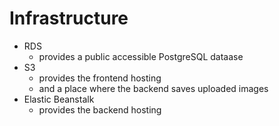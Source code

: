 # Infrastructure

- RDS
  - provides a public accessible PostgreSQL dataase
- S3
  - provides the frontend hosting
  - and a place where the backend saves uploaded images
- Elastic Beanstalk
  - provides the backend hosting
